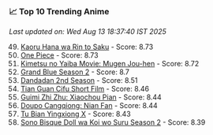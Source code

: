 ### 📈 Top 10 Trending Anime

*Last updated on: Wed Aug 13 18:37:40 IST 2025*

49. [Kaoru Hana wa Rin to Saku](https://myanimelist.net/anime/59845) - Score: 8.73
51. [One Piece](https://myanimelist.net/anime/21) - Score: 8.73
57. [Kimetsu no Yaiba Movie: Mugen Jou-hen](https://myanimelist.net/anime/59192) - Score: 8.72
65. [Grand Blue Season 2](https://myanimelist.net/anime/59986) - Score: 8.7
142. [Dandadan 2nd Season](https://myanimelist.net/anime/60543) - Score: 8.51
163. [Tian Guan Cifu Short Film](https://myanimelist.net/anime/60988) - Score: 8.46
181. [Guimi Zhi Zhu: Xiaochou Pian](https://myanimelist.net/anime/49818) - Score: 8.44
179. [Doupo Cangqiong: Nian Fan](https://myanimelist.net/anime/51039) - Score: 8.44
188. [Tu Bian Yingxiong X](https://myanimelist.net/anime/53447) - Score: 8.43
216. [Sono Bisque Doll wa Koi wo Suru Season 2](https://myanimelist.net/anime/53065) - Score: 8.39

